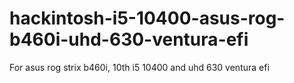 # hackintosh-i5-10400-asus-rog-b460i-uhd-630-ventura-efi
For asus rog strix b460i, 10th i5 10400 and uhd 630 ventura efi

